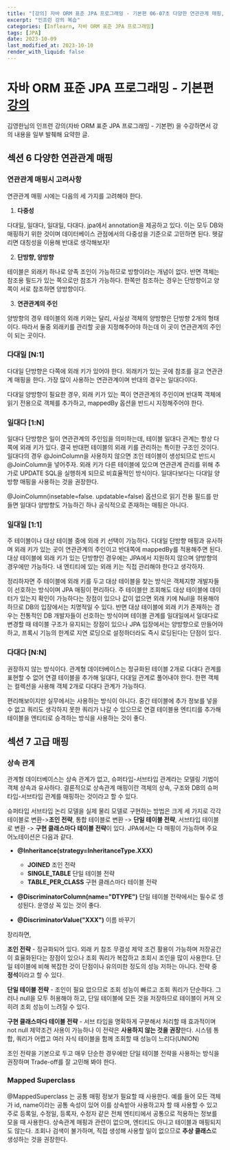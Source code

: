 ```yaml
---
title: "[강의] 자바 ORM 표준 JPA 프로그래밍 - 기본편 06-07초 다양한 연관관계 매핑, 고급 매핑"
excerpt: "인프런 강의 복습"
categories: [Inflearn, 자바 ORM 표준 JPA 프로그래밍]
tags: [JPA]
date: 2023-10-09
last_modified_at: 2023-10-10
render_with_liquid: false
---
```

# 자바 ORM 표준 JPA 프로그래밍 - 기본편 [강의](https://www.inflearn.com/course/ORM-JPA-Basic/dashboard)

김영한님의 인프런 강의(자바 ORM 표준 JPA 프로그래밍 - 기본편) 을 수강하면서 강의 내용을 일부 발췌해 요약한 글.

## **섹션 6** 다양한 연관관계 매핑

### 연관관계 매핑시 고려사항

연관관계 매핑 시에는 다음의 세 가지를 고려해야 한다. 

1. **다중성** 

다대일, 일대다, 일대일, 다대다.
jpa에서 annotation을 제공하고 있다. 이는 모두 DB와 매핑하기 위한 것이며 데이터베이스 관점에서의 다중성을 기준으로 고민하면 된다. 헷갈리면 대칭성을 이용해 반대로 생각해보자!

2. **단방향, 양방향** 

테이블은 외래키 하나로 양족 조인이 가능하므로 방향이라는 개념이 없다. 반면 객체는 참조용 필드가 있는 쪽으로만 참조가 가능하다. 한쪽만 참조하는 경우는 단방향이고 양쪽이 서로 참조하면 양방향이다.

3. **연관관계의 주인** 

양방향의 경우 테이블의 외래 키와는 달리, 사실상 객체의 양방향은 단방향 2개의 형태이다. 따라서 둘중 외래키를 관리할 곳을 지정해주어야 하는데 이 곳이 연관관계의 주인이 되는 곳이다.

### 다대일 [N:1]

다대일 단방향은 다쪽에 외래 키가 있어야 한다. 외래키가 있는 곳에 참조를 걸고 연관관계 매핑을 한다.
가장 많이 사용하는 연관관계이며 반대의 경우는 일대다이다.

다대일 양방향이 필요한 경우, 외래 키가 있는 쪽이 연관관계의 주인이며 반대쪽 객체에 읽기 전용으로 객체를 추가하고, mappedBy 옵션을 반드시 지정해주어야 한다.

### 일대다 [1:N]

일대다 단방향은 일이 연관관계의 주인임을 의미하는데, 테이블 일대다 관계는 항상 다쪽에 외래 키가 있다. 결국 반대편 테이블의 외래 키를 관리하는 특이한 구조인 것이다.
일대다의 경우 @JoinColumn을 사용하지 않으면 조인 테이블이 생성되므로 반드시 @JoinColumn을 넣어주자.
외래 키가 다른 테이블에 있으며 연관관계 관리를 위해 추가로 UPDATE SQL을 실행하게 되므로 비효율적인 방식이다. 일대다보다는 다대일 양방향 매핑을 사용하는 것을 권장한다.

@JoinColumn(insetable=false. updatable=false) 옵션으로 읽기 전용 필드를 만들면 일대다 양방향도 가능하긴 하나 공식적으로 존재하는 매핑은 아니다.

### 일대일 [1:1] 

주 테이블이나 대상 테이블 중에 외래 키 선택이 가능하다. 다대일 단방향 매핑과 유사하며 외래 키가 있는 곳이 연관관계의 주인이고 반대쪽에 mappedBy를 적용해주면 된다.
대상 테이블에 외래 키가 있는 단방향인 경우에는 JPA에서 지원하지 않으며 양방향의 경우에만 가능하다. 내 엔티티에 있는 외래 키는 직접 관리해야 한다고 생각하자.

정리하자면 주 테이블에 외래 키를 두고 대상 테이블을 찾는 방식은 객체지향 개발자들이 선호하는 방식이며 JPA 매핑이 편리하다. 
주 테이블만 조회해도 대상 테이블에 데이터가 있는지 확인이 가능하다는 장점이 있으나 값이 없으면 외래 키에 Null을 허용해야 하므로 DB의 입장에서는 치명적일 수 있다.
반면 대상 테이블에 외래 키가 존재하는 경우는 전통적인 DB 개발자들이 선호하는 방식이며 테이블 관계를 일대일에서 일대다로 변경할 때 테이블 구조가 유지되는 장점이 있으나 JPA 입장에서는 양방향으로 만들어야 하고, 프록시 기능의 한계로 지연 로딩으로 설정하더라도 즉시 로딩된다는 단점이 있다.


### 다대다 [N:N]

권장하지 않는 방식이다.
관계형 데이터베이스는 정규화된 테이블 2개로 다대다 관계를 표현할 수 없어 연결 테이블을 추가해 일대다, 다대일 관계로 풀어내야 한다. 한편 객체는 컬렉션을 사용해 객체 2개로 다대다 관계가 가능하다. 

편리해보이지만 실무에서는 사용하는 방식이 아니다. 중간 테이블에 추가 정보를 넣을 수 없고 쿼리도 생각하지 못한 쿼리가 나갈 수 있으므로 연결 테이블용 엔티티를 추가해 테이블을 엔티티로 승격하는 방식을 사용하는 것이 좋다.


## **섹션 7** 고급 매핑

### 상속 관계
관계형 데이터베이스는 상속 관계가 없고, 슈퍼타입-서브타입 관계라는 모델링 기법이 객체 상속과 유사하다. 결론적으로 상속관계 매핑이란 객체의 상속, 구조와 DB의 슈퍼타입-서브타입 관계를 매핑하는 것이라고 할 수 있다. 

슈퍼타입 서브타입 논리 모델을 실제 물리 모델로 구현하는 방법은 크게 세 가지로 각각 테이블로 변환->**조인 전략**, 통합 테이블로 변환 -> **단일 테이블 전략**, 서브타입 테이블로 변환 -> **구현 클래스마다 테이블 전략**이 있다.
JPA에서는 다 매핑이 가능하며 주요 어노테이션은 다음과 같다.

- **@Inheritance(strategy=InheritanceType.XXX)**
  - **JOINED** 조인 전략
  - **SINGLE_TABLE** 단일 테이블 전략
  - **TABLE_PER_CLASS** 구현 클래스마다 테이블 전략
  
- **@DiscriminatorColumn(name="DTYPE")**
  단일 테이블 전략에서는 필수로 셍성된다. 운영상 꼭 있는 것이 좋다.

- **@DiscriminatorValue("XXX")**
  이름 바꾸기

장리하면,

**조인 전략**  - 정규화되어 있다. 외래 키 참조 무결성 제약 조건 활용이 가능하며 저장공간이 효율화된다는 장점이 있으나 조회 쿼리가 복잡하고 조회시 조인을 많이 사용한다. 단일 테이블에 비해 복잡한 것이 단점이나 유의미한 정도의 성능 저하는 아니다. 전략 중 **정석**이라고 할 수 있다.

**단일 테이블 전략** - 조인이 필요 없으므로 조회 성능이 빠르고 조회 쿼리가 단순하다. 그러나 null을 모두 허용해야 하고, 단일 테이블에 모든 것을 저장하므로 테이블이 커져 오히려 조회 성능이 느려질 수 있다.

**구현 클래스마다 테이블 전략** - 서브 타입을 명확하게 구분해서 처리할 때 효과적이며 not null 제약조건 사용이 가능하나 이 전략은 **사용하지 않는 것을 권장**한다. 시스템 통합, 쿼리가 어렵고 여러 자식 테이블을 함께 조회할 때 성능이 느리다(UNION)

조인 전략을 기본으로 두고 매우 단순한 경우에만 단일 테이블 전략을 사용하는 방식을 권장하며 Trade-off를 잘 고민해 봐야 한다.

### Mapped Superclass

@MappedSuperclass 는 공통 매핑 정보가 필요할 때 사용한다. 
예를 들어 모든 객체가 id, name이라는 공통 속성이 있어 이를 상속받아 사용하고자 할 때 사용할 수 있고 주로 등록일, 수정일, 등록자, 수정자 같은 전체 엔티티에서 공통으로 적용하는 정보를 모을 때 사용한다.
상속관계 매핑과 관련이 없으며, 엔티티도 아니고 테이블과 매핑되지도 않는다. 조회나 검색이 불가하며, 직접 생성해 사용할 일이 없으므로 **추상 클래스**로 생성하는 것을 권장한다.
